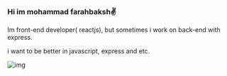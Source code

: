 ### Hi im mohammad farahbaksh✌️
Im front-end developer( reactjs), but sometimes i work on back-end with express.

i want to be better in javascript, express and etc.

![img](https://skillicons.dev/icons?i=js,react,nodejs,ts,next,nestjs,express,mongodb,redux,tailwind,go,postman,figma,vercel&theme=light)

<!--
**Mohammadfarahbakhsh/Mohammadfarahbakhsh** is a ✨ _special_ ✨ repository because its `README.md` (this file) appears on your GitHub profile.

Here are some ideas to get you started:

- 🔭 I’m currently working on ...
- 🌱 I’m currently learning ...
- 👯 I’m looking to collaborate on ...
- 🤔 I’m looking for help with ...
- 💬 Ask me about ...
- 📫 How to reach me: ...
- 😄 Pronouns: ...
- ⚡ Fun fact: ...
-->

